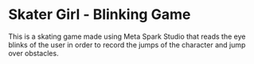 # Skater Girl - Blinking Game
This is a skating game made using Meta Spark Studio that reads the eye blinks of the user in order to record the jumps of the character and jump over obstacles. 

